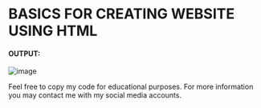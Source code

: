 # BASICS FOR CREATING WEBSITE USING HTML



<h4> OUTPUT: </h4>

![image](https://user-images.githubusercontent.com/103377280/196717703-9d772c6a-b620-466a-aec1-8ebba35ea016.png)


Feel free to copy my code for educational purposes.
For more information you may contact me with my social media accounts.


